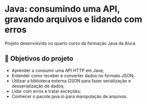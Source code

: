 # Java: consumindo uma API, gravando arquivos e lidando com erros

Projeto desenvolvido no quarto curso da formação Java da Alura


## 🔨 Objetivos do projeto

- Aprender a consumir uma API HTTP em Java;
- Entender como receber e converter dados no formato JSON; 
- Utilizar a biblioteca externa GSON para fazer serialização e desserialização de dados;
- Lidar com erros e tratar exceções;
- Conhecer o pacote java.io para manipulação de arquivos.
